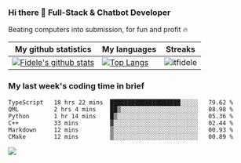 ### Hi there 👋 Full-Stack & Chatbot Developer
<p>Beating computers into submission, for fun and profit 🔥</p>

|My github statistics|My languages|Streaks|
|-|-|-|
|[![Fidele's github stats](https://github-readme-stats.vercel.app/api?username=itfidele&count_private=true&show_icons=true&theme=dark&hide_title=true)](https://github.com/itfidele)|[![Top Langs](https://github-readme-stats.vercel.app/api/top-langs/?username=itfidele&show_icons=true&langs_count=10&theme=dark&layout=compact&hide_title=true)](https://github.com/itfidele)|![itfidele](https://github-readme-streak-stats.herokuapp.com/?user=itfidele&theme=dark)

### My last week's coding time in brief
<!--START_SECTION:waka-->

```text
TypeScript   18 hrs 22 mins  ████████████████████░░░░░   79.62 %
QML          2 hrs 4 mins    ██▒░░░░░░░░░░░░░░░░░░░░░░   08.98 %
Python       1 hr 14 mins    █▒░░░░░░░░░░░░░░░░░░░░░░░   05.36 %
C++          33 mins         ▓░░░░░░░░░░░░░░░░░░░░░░░░   02.44 %
Markdown     12 mins         ▒░░░░░░░░░░░░░░░░░░░░░░░░   00.93 %
CMake        12 mins         ▒░░░░░░░░░░░░░░░░░░░░░░░░   00.89 %
```

<!--END_SECTION:waka-->

![](https://komarev.com/ghpvc/?username=itfidele)
